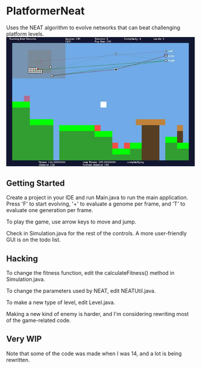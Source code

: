 # PlatformerNeat
Uses the NEAT algorithm to evolve networks that can beat challenging platform levels.
![Screenshot](screenshot.jpg)
## Getting Started
Create a project in your IDE and run Main.java to run the main application. Press 'F' to start evolving, '+' to evaluate a genome per frame, and 'T' to evaluate one generation per frame.

To play the game, use arrow keys to move and jump.

Check in Simulation.java for the rest of the controls. A more user-friendly GUI is on the todo list.
## Hacking
To change the fitness function, edit the calculateFitness() method in Simulation.java.

To change the parameters used by NEAT, edit NEATUtil.java.

To make a new type of level, edit Level.java.

Making a new kind of enemy is harder, and I'm considering rewriting most of the game-related code.
## Very WIP
Note that some of the code was made when I was 14, and a lot is being rewritten.
